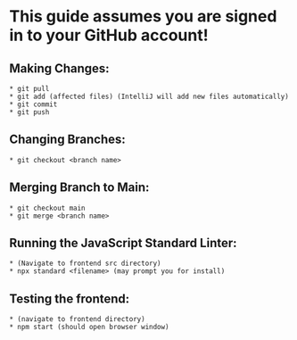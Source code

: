 # This guide assumes you are signed in to your GitHub account!

## Making Changes:
    * git pull
    * git add (affected files) (IntelliJ will add new files automatically)
    * git commit
    * git push

## Changing Branches:
    * git checkout <branch name>

## Merging Branch to Main:
    * git checkout main
    * git merge <branch name>
    
## Running the JavaScript Standard Linter:
    * (Navigate to frontend src directory)
    * npx standard <filename> (may prompt you for install)

## Testing the frontend:
    * (navigate to frontend directory)
    * npm start (should open browser window)
